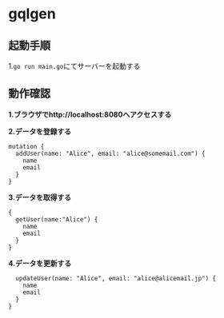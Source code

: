 # gqlgen

## 起動手順
1.`go run main.go`にてサーバーを起動する

## 動作確認

**1.ブラウザでhttp://localhost:8080へアクセスする<br>**

**2.データを登録する**

```
mutation {
  addUser(name: "Alice", email: "alice@somemail.com") {
    name
    email
  }
}
```

**3.データを取得する**

```
{
  getUser(name:"Alice") {
    name
    email
  }
}
```

**4.データを更新する**

```mutation {
  updateUser(name: "Alice", email: "alice@alicemail.jp") {
    name
    email
  }
}
```
